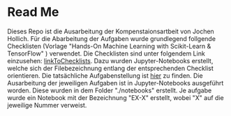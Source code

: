 # Read Me
Dieses Repo ist die Ausarbeitung der Kompenstaionsartbeit von Jochen Hollich.
Für die Abarbeitung der Aufgaben wurde grundlegend follgende Checklisten (Vorlage "Hands-On Machine Learning with Scikit-Learn & TensorFlow" ) verwendet. Die Checklisten sind unter folgendem Link einzusehen: [linkToChecklists](https://github.com/JHC90/Basic-DataScience-Skills/tree/master/checklists). 
Dazu wurden Jupyter-Notebooks erstellt, welche sich der Filebezeichnung entlang der entsprechenden Checklist orientieren.
Die tatsächliche Aufgabenstellung ist [hier](./docs/exercise.pdf) zu finden. Die Ausarbeitung der jeweiligen Aufgaben ist in Jupyter-Notebooks ausgeführt worden. Diese wurden in dem Folder "./notebooks" erstellt. Je aufgabe wurde ein Notebook mit der Bezeichnung "EX-X" erstellt, wobei "X" auf die jeweilige Nummer verweist. 

